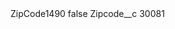 <?xml version="1.0" encoding="UTF-8"?>
<CustomMetadata xmlns="http://soap.sforce.com/2006/04/metadata" xmlns:xsi="http://www.w3.org/2001/XMLSchema-instance" xmlns:xsd="http://www.w3.org/2001/XMLSchema">
    <label>ZipCode1490</label>
    <protected>false</protected>
    <values>
        <field>Zipcode__c</field>
        <value xsi:type="xsd:string">30081</value>
    </values>
</CustomMetadata>
